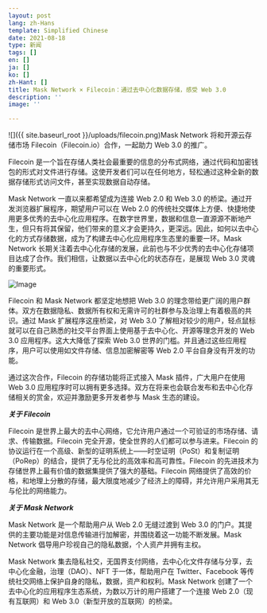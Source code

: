 ```yaml
---
layout: post
lang: zh-Hans
template: Simplified Chinese
date: 2021-08-18
type: 新闻
tags: []
en: []
ja: []
ko: []
zh-Hant: []
title: Mask Network × Filecoin：通过去中心化数据存储，感受 Web 3.0
description: ''
image: ''

---
```

![]({{ site.baseurl_root }}/uploads/filecoin.png)Mask Network 将和开源云存储市场 Filecoin（Filecoin.io）合作，一起助力 Web 3.0 的推广。

Filecoin 是一个旨在存储人类社会最重要的信息的分布式网络，通过代码和加密钱包的形式对文件进行存储。这使开发者们可以在任何地方，轻松通过这种全新的数据存储形式访问文件，甚至实现数据自动存储。

Mask Network 一直以来都希望成为连接 Web 2.0 和 Web 3.0 的桥梁。通过开发浏览器扩展程序，期望用户可以在 Web 2.0 的传统社交媒体上方便、快捷地使用更多优秀的去中心化应用程序。在数字世界里，数据和信息一直源源不断地产生，但只有将其保留，他们带来的意义才会更持久，更深远。因此，如何以去中心化的方式存储数据，成为了构建去中心化应用程序生态里的重要一环。Mask Network 长期关注着去中心化存储的发展，此前也与不少优秀的去中心化存储项目达成了合作。我们相信，让数据以去中心化的状态存在，是展现 Web 3.0 灵魂的重要形式。

![Image](https://mmbiz.qpic.cn/mmbiz_jpg/QpV1OYwdMHAzP9MEtYia93WHYibnlksGEqbslvC0tgLXXaVMpPSVTQ2iasCyqkiacxYK7086FoFiaVmyUaibiaYT8OJJw/640?wx_fmt=jpeg&tp=webp&wxfrom=5&wx_lazy=1&wx_co=1)

Filecoin 和 Mask Network 都坚定地想把 Web 3.0 的理念带给更广阔的用户群体。双方在数据隐私、数据所有权和无需许可的社群参与及治理上有着极高的共识。通过 Mask 扩展程序这座桥梁，对 Web 3.0 了解相对较少的用户，轻点鼠标就可以在自己熟悉的社交平台界面上使用基于去中心化、开源等理念开发的 Web 3.0 应用程序。这大大降低了探索 Web 3.0 世界的门槛。并且通过这些应用程序，用户可以使用如文件存储、信息加密解密等 Web 2.0 平台自身没有开发的功能。

通过这次合作，Filecoin 的存储功能将正式接入 Mask 插件，广大用户在使用 Web 3.0 应用程序时可以拥有更多选择。双方在将来也会联合发布和去中心化存储相关的赏金，欢迎并激励更多开发者参与 Mask 生态的建设。

**_关于 Filecoin_**

Filecoin 是世界上最大的去中心网络，它允许用户通过一个可验证的市场存储、请求、传输数据。Filecoin 完全开源，使全世界的人们都可以参与进来。Filecoin 的协议运行在一个高级、新型的证明系统上——时空证明（PoSt）和复制证明（PoRep）的结合，提供了无与伦比的高效率和高可靠性。Filecoin 的先进技术为存储世界上最有价值的数据集提供了强大的基础。Filecoin 网络提供了高效的价格，和地理上分散的存储，最大限度地减少了经济上的障碍，并允许用户采用其无与伦比的网络能力。

**_关于 Mask Network_**

Mask Network 是一个帮助用户从 Web 2.0 无缝过渡到 Web 3.0 的门户。其提供的主要功能是对信息传输进行加解密，并围绕着这一功能不断发展。Mask Network 倡导用户珍视自己的隐私数据，个人资产并拥有主权。

Mask Network 集去隐私社交，无国界支付网络，去中心化文件存储与分享，去中心化金融，治理（DAO）、NFT 于一体，帮助用户在 Twitter、Facebook 等传统社交网络上保护自身的隐私，数据，资产和权利。Mask Network 创建了一个去中心化的应用程序生态系统，为数以万计的用户搭建了一个连接 Web 2.0（现有互联网）和 Web 3.0（新型开放的互联网）的桥梁。